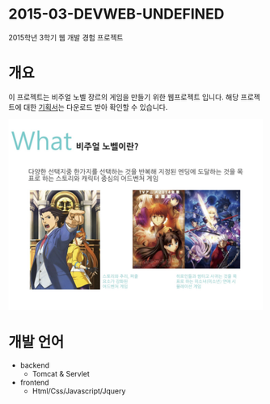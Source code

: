 # 2015-03-DEVWEB-UNDEFINED
2015학년 3학기 웹 개발 경험 프로젝트

# 개요
이 프로젝트는 비주얼 노벨 장르의 게임을 만들기 위한 웹프로젝트 입니다.
해당 프로젝트에 대한 [기획서](https://github.com/Junnie-Jobs/storage/blob/master/NHN%20NEXT/2015-03-DEVWEB/syllabus.pdf?raw=true)는 다운로드 받아 확인할 수 있습니다.

![](https://github.com/Junnie-Jobs/storage/blob/master/NHN%20NEXT/2015-03-DEVWEB/intruoduction.jpg?raw=true)

# 개발 언어
- backend
  - Tomcat & Servlet
- frontend
  - Html/Css/Javascript/Jquery
  

  
